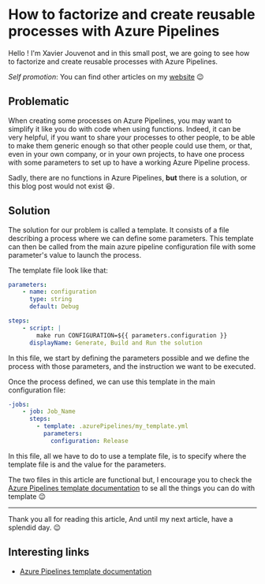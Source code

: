 # How to factorize and create reusable processes with Azure Pipelines

Hello ! I'm Xavier Jouvenot and in this small post, we are going to see how to factorize and create reusable processes with Azure Pipelines.

_Self promotion_: You can find other articles on my [website](www.10xlearner.com) 😉

## Problematic

When creating some processes on Azure Pipelines, you may want to simplify it like you do with code when using functions.
Indeed, it can be very helpful, if you want to share your processes to other people, to be able to make them generic enough so that other people could use them, or that, even in your own company, or in your own projects, to have one process with some parameters to set up to have a working Azure Pipeline process.

Sadly, there are no functions in Azure Pipelines, **but** there is a solution, or this blog post would not exist 😆.

## Solution

The solution for our problem is called a template.
It consists of a file describing a process where we can define some parameters.
This template can then be called from the main azure pipeline configuration file with some parameter's value to launch the process.

The template file look like that:

```yml
parameters:
    - name: configuration
      type: string
      default: Debug

steps:
    - script: |
        make run CONFIGURATION=${{ parameters.configuration }}
      displayName: Generate, Build and Run the solution
```

In this file, we start by defining the parameters possible and we define the process with those parameters, and the instruction we want to be executed.

Once the process defined, we can use this template in the main configuration file:

```yml
-jobs:
    - job: Job_Name
      steps:
        - template: .azurePipelines/my_template.yml
          parameters:
            configuration: Release
```

In this file, all we have to do to use a template file, is to specify where the template file is and the value for the parameters.

The two files in this article are functional but, I encourage you to check the [Azure Pipelines template documentation](https://docs.microsoft.com/en-us/azure/devops/pipelines/process/templates?view=azure-devops) to se all the things you can do with template 😉

-----------

Thank you all for reading this article,
And until my next article, have a splendid day. 😉

## Interesting links

-  [Azure Pipelines template documentation](https://docs.microsoft.com/en-us/azure/devops/pipelines/process/templates?view=azure-devops)

